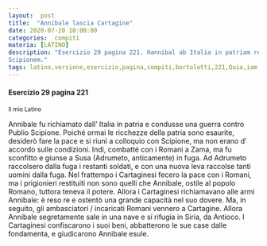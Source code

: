 ```yaml
---
layout:  post
title:  "Annibale lascia Cartagine"
date: 2020-07-20 10:00:00
categories:  compiti
materia: [LATINO]
description: "Esercizio 29 pagina 221. Hannibal ab Italia in patriam revocatus est et bellum gessit adversus P.
Scipionem."
tags: latino,versione,esercizio,pagina,compiti,bortolotti,221,Quia,iam,patriae, facultates,exhaustae,sunt,cupivit
---
```

#### Esercizio 29 pagina 221
<sub> Il mio Latino </sub>

Annibale fu richiamato dall’ Italia in patria e condusse una guerra contro Publio Scipione. Poiché ormai le ricchezze della patria sono esaurite, desiderò fare la pace e si riunì a colloquio con Scipione, ma non erano d’ accordo sulle condizioni. Indi, combatté con i Romani a Zama, ma fu sconfitto e giunse a Susa (Adrumeto, anticamente) in fuga. Ad Adrumeto raccolsero dalla fuga i restanti soldati, e con una nuova leva raccolse tanti uomini dalla fuga. Nel frattempo i Cartaginesi fecero la pace con i Romani, ma i prigionieri restituiti non sono quelli che Annibale, ostile al popolo Romano, tuttora teneva il potere. Allora i Cartaginesi richiamavano alle armi Annibale: è reso re e ostentò una grande capacità nel suo dovere. Ma, in seguito, gli ambasciatori / incaricati Romani vennero a Cartagine. Allora Annibale segretamente sale in una nave e si rifugia in Siria, da Antioco. I Cartaginesi confiscarono i suoi beni, abbatterono le sue case dalle fondamenta, e giudicarono Annibale esule. 
